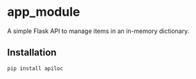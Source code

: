# app_module

A simple Flask API to manage items in an in-memory dictionary.

## Installation

```bash
pip install apiloc

